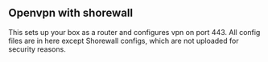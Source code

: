 ## Openvpn with shorewall
This sets up your box as a router and configures vpn on port 443. All config files are in here except Shorewall configs, which are not uploaded for security reasons.
